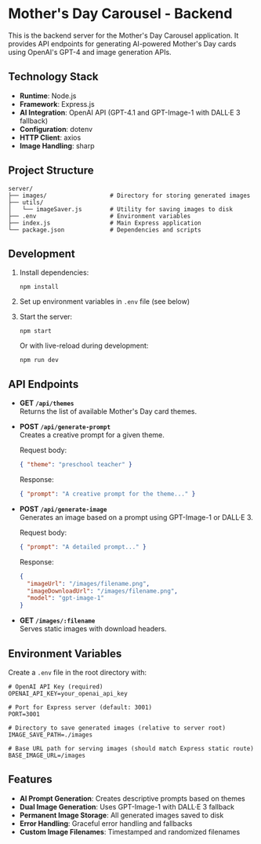 # Mother's Day Carousel - Backend

This is the backend server for the Mother's Day Carousel application. It provides API endpoints for generating AI-powered Mother's Day cards using OpenAI's GPT-4 and image generation APIs.

## Technology Stack

- **Runtime**: Node.js
- **Framework**: Express.js
- **AI Integration**: OpenAI API (GPT-4.1 and GPT-Image-1 with DALL·E 3 fallback)
- **Configuration**: dotenv
- **HTTP Client**: axios
- **Image Handling**: sharp

## Project Structure

```
server/
├── images/                  # Directory for storing generated images
├── utils/                   
│   └── imageSaver.js        # Utility for saving images to disk
├── .env                     # Environment variables
├── index.js                 # Main Express application
└── package.json             # Dependencies and scripts
```

## Development

1. Install dependencies:
   ```
   npm install
   ```

2. Set up environment variables in `.env` file (see below)

3. Start the server:
   ```
   npm start
   ```

   Or with live-reload during development:
   ```
   npm run dev
   ```

## API Endpoints

- **GET `/api/themes`**  
  Returns the list of available Mother's Day card themes.
  
- **POST `/api/generate-prompt`**  
  Creates a creative prompt for a given theme.
  
  Request body:
  ```json
  { "theme": "preschool teacher" }
  ```
  
  Response:
  ```json
  { "prompt": "A creative prompt for the theme..." }
  ```

- **POST `/api/generate-image`**  
  Generates an image based on a prompt using GPT-Image-1 or DALL·E 3.
  
  Request body:
  ```json
  { "prompt": "A detailed prompt..." }
  ```
  
  Response:
  ```json
  {
    "imageUrl": "/images/filename.png",
    "imageDownloadUrl": "/images/filename.png",
    "model": "gpt-image-1"
  }
  ```

- **GET `/images/:filename`**  
  Serves static images with download headers.

## Environment Variables

Create a `.env` file in the root directory with:

```
# OpenAI API Key (required)
OPENAI_API_KEY=your_openai_api_key

# Port for Express server (default: 3001)
PORT=3001

# Directory to save generated images (relative to server root)
IMAGE_SAVE_PATH=./images

# Base URL path for serving images (should match Express static route)
BASE_IMAGE_URL=/images
```

## Features

- **AI Prompt Generation**: Creates descriptive prompts based on themes
- **Dual Image Generation**: Uses GPT-Image-1 with DALL·E 3 fallback
- **Permanent Image Storage**: All generated images saved to disk
- **Error Handling**: Graceful error handling and fallbacks
- **Custom Image Filenames**: Timestamped and randomized filenames